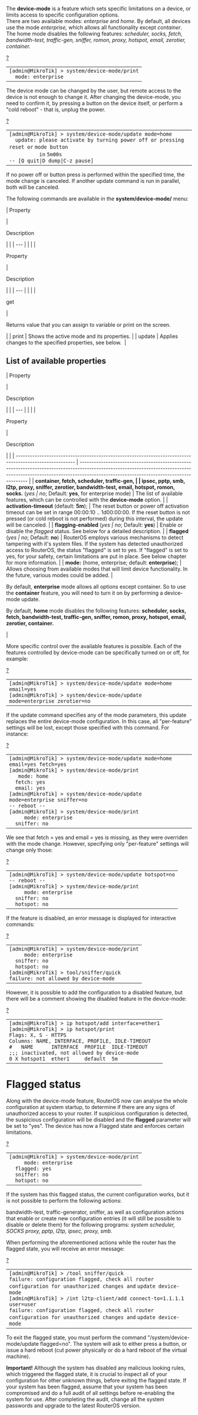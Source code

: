 The **device-mode** is a feature which sets specific limitations on a device, or limits access to specific configuration options.  
There are two available modes: _enterprise_ and _home_. By default, all devices use the mode _enterprise,_ which allows all functionality except _container_. The home mode disables the following features: _scheduler, socks, fetch, bandwidth-test, traffic-gen, sniffer, romon, proxy, hotspot, email, zerotier, container._

[?](https://help.mikrotik.com/docs/display/ROS/Device-mode#)

<table border="0" cellpadding="0" cellspacing="0"><tbody><tr><td class="code"><div class="container" title="Hint: double-click to select code"><div class="line number1 index0 alt2" data-bidi-marker="true"><code class="ros plain">[admin@MikroTik] &gt; system</code><code class="ros constants">/device-mode/</code><code class="ros functions">print</code></div><div class="line number2 index1 alt1" data-bidi-marker="true"><code class="ros spaces">&nbsp;&nbsp;</code><code class="ros plain">mode</code><code class="ros constants">: enterprise</code></div></div></td></tr></tbody></table>

The device mode can be changed by the user, but remote access to the device is not enough to change it. After changing the device-mode, you need to confirm it, by pressing a button on the device itself, or perform a "cold reboot" - that is, unplug the power.

[?](https://help.mikrotik.com/docs/display/ROS/Device-mode#)

<table border="0" cellpadding="0" cellspacing="0"><tbody><tr><td class="code"><div class="container" title="Hint: double-click to select code"><div class="line number1 index0 alt2" data-bidi-marker="true"><code class="ros plain">[admin@MikroTik] &gt; system</code><code class="ros constants">/device-mode/update mode=home</code></div><div class="line number2 index1 alt1" data-bidi-marker="true"><code class="ros spaces">&nbsp;&nbsp;</code><code class="ros plain">update</code><code class="ros constants">: please activate by turning power off or pressing </code><code class="ros functions">reset </code><code class="ros variable">or</code> <code class="ros plain">mode button</code></div><div class="line number3 index2 alt2" data-bidi-marker="true"><code class="ros spaces">&nbsp;&nbsp;&nbsp;&nbsp;&nbsp;&nbsp;&nbsp;&nbsp;&nbsp;&nbsp;</code><code class="ros variable">in</code> <code class="ros plain">5m00s</code></div><div class="line number4 index3 alt1" data-bidi-marker="true"><code class="ros plain">-- [Q quit|D dump|C-z pause]</code></div></div></td></tr></tbody></table>

If no power off or button press is performed within the specified time, the mode change is canceled. If another update command is run in parallel, both will be canceled. 

The following commands are available in the **system/device-mode/** menu: 

| 
Property

 | 

Description

|     |
| --- |  |
|     |

Property

 | 

Description

|     |
| --- |  |
|     |

get

 | 

Returns value that you can assign to variable or print on the screen.

 |
| print | Shows the active mode and its properties. |
| update | Applies changes to the specified properties, see below.  |

## List of available properties

| 
Property



 | 

Description



|     |
| --- |  |
|     |

Property



 | 

Description



|                                                                                                         |
| ------------------------------------------------------------------------------------------------------- | -------------------------------------------------------------------------------------------------------------------------------------------------------------------------------------------------------------------- |
| **container, fetch, scheduler, traffic-gen,                                                             |
| ipsec, pptp, smb, l2tp, proxy, sniffer, zerotier, bandwidth-test, email, hotspot, romon, socks.** (_yes | no_; Default: **yes**, for enterprise mode)                                                                                                                                                                          | The list of available features, which can be controlled with the **device-mode** option.                                                                                                                                                                                                                   |
| **activation-timeout** (default: **5m**);                                                               | The reset button or power off activation timeout can be set in range 00:00:10 .. 1d00:00:00. If the reset button is not pressed (or cold reboot is not performed) during this interval, the update will be canceled. |
| **flagging-enabled** (_yes                                                                              | no_; Default: **yes**)                                                                                                                                                                                               | Enable or disable the _flagged_ status. See below for a detailed description.                                                                                                                                                                                                                              |
| **flagged** (_yes                                                                                       | no_; Default: **no**)                                                                                                                                                                                                | RouterOS employs various mechanisms to detect tampering with it's system files. If the system has detected unauthorized access to RouterOS, the status "flagged" is set to yes. If "flagged" is set to yes, for your safety, certain limitations are put in place. See below chapter for more information. |
| **mode:** (home, enterprise; default: **enterprise**);                                                  | Allows choosing from available modes that will limit device functionality. In the future, various modes could be added.                                                                                              |

By default, **enterprise** mode allows all options except container. So to use the **container** feature, you will need to turn it on by performing a device-mode update.

By default, **home** mode disables the following features: **scheduler, socks, fetch, bandwidth-test, traffic-gen, sniffer, romon, proxy, hotspot, email, zerotier, container.**

 |

More specific control over the available features is possible. Each of the features controlled by device-mode can be specifically turned on or off, for example:

[?](https://help.mikrotik.com/docs/display/ROS/Device-mode#)

<table border="0" cellpadding="0" cellspacing="0"><tbody><tr><td class="code"><div class="container" title="Hint: double-click to select code"><div class="line number1 index0 alt2" data-bidi-marker="true"><code class="ros plain">[admin@MikroTik] &gt; system</code><code class="ros constants">/device-mode/update mode=home email=yes</code></div><div class="line number2 index1 alt1" data-bidi-marker="true"><code class="ros plain">[admin@MikroTik] &gt; system</code><code class="ros constants">/device-mode/update mode=enterprise zerotier=no</code></div></div></td></tr></tbody></table>

If the update command specifies any of the mode parameters, this update replaces the entire device-mode configuration. In this case, all "per-feature" settings will be lost, except those specified with this command. For instance:

[?](https://help.mikrotik.com/docs/display/ROS/Device-mode#)

<table border="0" cellpadding="0" cellspacing="0"><tbody><tr><td class="code"><div class="container" title="Hint: double-click to select code"><div class="line number1 index0 alt2" data-bidi-marker="true"><code class="ros plain">[admin@MikroTik] &gt; system</code><code class="ros constants">/device-mode/update mode=home email=yes fetch=yes</code></div><div class="line number2 index1 alt1" data-bidi-marker="true"><code class="ros plain">[admin@MikroTik] &gt; system</code><code class="ros constants">/device-mode/</code><code class="ros functions">print</code></div><div class="line number3 index2 alt2" data-bidi-marker="true"><code class="ros spaces">&nbsp;&nbsp;&nbsp;</code><code class="ros plain">mode</code><code class="ros constants">: home</code></div><div class="line number4 index3 alt1" data-bidi-marker="true"><code class="ros spaces">&nbsp;&nbsp;</code><code class="ros plain">fetch</code><code class="ros constants">: yes</code></div><div class="line number5 index4 alt2" data-bidi-marker="true"><code class="ros spaces">&nbsp;&nbsp;</code><code class="ros plain">email</code><code class="ros constants">: yes</code></div><div class="line number6 index5 alt1" data-bidi-marker="true"><code class="ros plain">[admin@MikroTik] &gt; system</code><code class="ros constants">/device-mode/update mode=enterprise sniffer=no</code></div><div class="line number7 index6 alt2" data-bidi-marker="true"><code class="ros plain">-- reboot --</code></div><div class="line number8 index7 alt1" data-bidi-marker="true"><code class="ros plain">[admin@MikroTik] &gt; system</code><code class="ros constants">/device-mode/</code><code class="ros functions">print</code></div><div class="line number9 index8 alt2" data-bidi-marker="true"><code class="ros spaces">&nbsp;&nbsp;&nbsp;&nbsp;&nbsp;</code><code class="ros plain">mode</code><code class="ros constants">: enterprise</code></div><div class="line number10 index9 alt1" data-bidi-marker="true"><code class="ros spaces">&nbsp;&nbsp;</code><code class="ros plain">sniffer</code><code class="ros constants">: no</code></div></div></td></tr></tbody></table>

We see that fetch = yes and email = yes is missing, as they were overriden with the mode change. However, specifying only "per-feature" settings will change only those:

[?](https://help.mikrotik.com/docs/display/ROS/Device-mode#)

<table border="0" cellpadding="0" cellspacing="0"><tbody><tr><td class="code"><div class="container" title="Hint: double-click to select code"><div class="line number1 index0 alt2" data-bidi-marker="true"><code class="ros plain">[admin@MikroTik] &gt; system</code><code class="ros constants">/device-mode/update hotspot=no</code></div><div class="line number2 index1 alt1" data-bidi-marker="true"><code class="ros plain">-- reboot --</code></div><div class="line number3 index2 alt2" data-bidi-marker="true"><code class="ros plain">[admin@MikroTik] &gt; system</code><code class="ros constants">/device-mode/</code><code class="ros functions">print</code></div><div class="line number4 index3 alt1" data-bidi-marker="true"><code class="ros spaces">&nbsp;&nbsp;&nbsp;&nbsp;&nbsp;</code><code class="ros plain">mode</code><code class="ros constants">: enterprise</code></div><div class="line number5 index4 alt2" data-bidi-marker="true"><code class="ros spaces">&nbsp;&nbsp;</code><code class="ros plain">sniffer</code><code class="ros constants">: no</code></div><div class="line number6 index5 alt1" data-bidi-marker="true"><code class="ros spaces">&nbsp;&nbsp;</code><code class="ros plain">hotspot</code><code class="ros constants">: no</code></div></div></td></tr></tbody></table>

If the feature is disabled, an error message is displayed for interactive commands:

[?](https://help.mikrotik.com/docs/display/ROS/Device-mode#)

<table border="0" cellpadding="0" cellspacing="0"><tbody><tr><td class="code"><div class="container" title="Hint: double-click to select code"><div class="line number1 index0 alt2" data-bidi-marker="true"><code class="ros plain">[admin@MikroTik] &gt; system</code><code class="ros constants">/device-mode/</code><code class="ros functions">print</code></div><div class="line number2 index1 alt1" data-bidi-marker="true"><code class="ros spaces">&nbsp;&nbsp;&nbsp;&nbsp;&nbsp;</code><code class="ros plain">mode</code><code class="ros constants">: enterprise</code></div><div class="line number3 index2 alt2" data-bidi-marker="true"><code class="ros spaces">&nbsp;&nbsp;</code><code class="ros plain">sniffer</code><code class="ros constants">: no</code></div><div class="line number4 index3 alt1" data-bidi-marker="true"><code class="ros spaces">&nbsp;&nbsp;</code><code class="ros plain">hotspot</code><code class="ros constants">: no</code></div><div class="line number5 index4 alt2" data-bidi-marker="true"><code class="ros plain">[admin@MikroTik] &gt; tool</code><code class="ros constants">/sniffer/quick</code></div><div class="line number6 index5 alt1" data-bidi-marker="true"><code class="ros plain">failure</code><code class="ros constants">: not allowed by device-mode</code></div></div></td></tr></tbody></table>

However, it is possible to add the configuration to a disabled feature, but there will be a comment showing the disabled feature in the device-mode:

[?](https://help.mikrotik.com/docs/display/ROS/Device-mode#)

<table border="0" cellpadding="0" cellspacing="0"><tbody><tr><td class="code"><div class="container" title="Hint: double-click to select code"><div class="line number1 index0 alt2" data-bidi-marker="true"><code class="ros plain">[admin@MikroTik] &gt; ip hotspot</code><code class="ros constants">/</code><code class="ros functions">add </code><code class="ros value">interface</code><code class="ros plain">=ether1</code></div><div class="line number2 index1 alt1" data-bidi-marker="true"><code class="ros plain">[admin@MikroTik] &gt; ip hotspot</code><code class="ros constants">/</code><code class="ros functions">print</code></div><div class="line number3 index2 alt2" data-bidi-marker="true"><code class="ros plain">Flags</code><code class="ros constants">: X, S - HTTPS</code></div><div class="line number4 index3 alt1" data-bidi-marker="true"><code class="ros plain">Columns</code><code class="ros constants">: NAME, INTERFACE, PROFILE, IDLE-TIMEOUT</code></div><div class="line number5 index4 alt2" data-bidi-marker="true"><code class="ros comments">#&nbsp;&nbsp; NAME&nbsp;&nbsp;&nbsp;&nbsp;&nbsp; INTERFACE&nbsp; PROFILE&nbsp; IDLE-TIMEOUT</code></div><div class="line number6 index5 alt1" data-bidi-marker="true"><code class="ros plain">;;; inactivated, not allowed by device-mode</code></div><div class="line number7 index6 alt2" data-bidi-marker="true"><code class="ros plain">0 X hotspot1&nbsp; ether1&nbsp;&nbsp;&nbsp;&nbsp; default&nbsp; 5m</code></div></div></td></tr></tbody></table>

# Flagged status

Along with the device-mode feature, RouterOS now can analyse the whole configuration at system startup, to determine if there are any signs of unauthorized access to your router. If suspicious configuration is detected, the suspicious configuration will be disabled and the **flagged** parameter will be set to "yes". The device has now a Flagged state and enforces certain limitations. 

[?](https://help.mikrotik.com/docs/display/ROS/Device-mode#)

<table border="0" cellpadding="0" cellspacing="0"><tbody><tr><td class="code"><div class="container" title="Hint: double-click to select code"><div class="line number1 index0 alt2" data-bidi-marker="true"><code class="ros plain">[admin@MikroTik] &gt; system</code><code class="ros constants">/device-mode/</code><code class="ros functions">print</code></div><div class="line number2 index1 alt1" data-bidi-marker="true"><code class="ros spaces">&nbsp;&nbsp;&nbsp;&nbsp;&nbsp;</code><code class="ros plain">mode</code><code class="ros constants">: enterprise</code></div><div class="line number3 index2 alt2" data-bidi-marker="true"><code class="ros spaces">&nbsp;&nbsp;</code><code class="ros plain">flagged</code><code class="ros constants">: yes</code></div><div class="line number4 index3 alt1" data-bidi-marker="true"><code class="ros spaces">&nbsp;&nbsp;</code><code class="ros plain">sniffer</code><code class="ros constants">: no</code></div><div class="line number5 index4 alt2" data-bidi-marker="true"><code class="ros spaces">&nbsp;&nbsp;</code><code class="ros plain">hotspot</code><code class="ros constants">: no</code></div></div></td></tr></tbody></table>

If the system has this flagged status, the current configuration works, but it is not possible to perform the following actions:   
  
bandwidth-test, traffic-generator, sniffer, as well as configuration actions that enable or create new configuration entries (it will still be possible to disable or delete them) for the following programs: _system scheduler, SOCKS proxy, pptp, l2tp, ipsec, proxy, smb_.  
  
When performing the aforementioned actions while the router has the flagged state, you will receive an error message:

[?](https://help.mikrotik.com/docs/display/ROS/Device-mode#)

<table border="0" cellpadding="0" cellspacing="0"><tbody><tr><td class="code"><div class="container" title="Hint: double-click to select code"><div class="line number1 index0 alt2" data-bidi-marker="true"><code class="ros plain">[admin@MikroTik] &gt; </code><code class="ros constants">/tool sniffer/quick</code></div><div class="line number2 index1 alt1" data-bidi-marker="true"><code class="ros plain">failure</code><code class="ros constants">: configuration flagged, check all router configuration </code><code class="ros functions">for </code><code class="ros plain">unauthorized changes </code><code class="ros variable">and</code> <code class="ros plain">update device-mode</code></div><div class="line number3 index2 alt2" data-bidi-marker="true"><code class="ros plain">[admin@MikroTik] &gt; </code><code class="ros constants">/int l2tp-client/</code><code class="ros functions">add </code><code class="ros value">connect-to</code><code class="ros plain">=1.1.1.1</code> <code class="ros value">user</code><code class="ros plain">=user</code></div><div class="line number4 index3 alt1" data-bidi-marker="true"><code class="ros plain">failure</code><code class="ros constants">: configuration flagged, check all router configuration </code><code class="ros functions">for </code><code class="ros plain">unauthorized changes </code><code class="ros variable">and</code> <code class="ros plain">update device-mode</code></div></div></td></tr></tbody></table>

To exit the flagged state, you must perform the command "/system/device-mode/update flagged=no". The system will ask to either press a button, or issue a hard reboot (cut power physically or do a hard reboot of the virtual machine).   
  
**Important!** Although the system has disabled any malicious looking rules, which triggered the flagged state, it is crucial to inspect all of your configuration for other unknown things, before exiting the flagged state. If your system has been flagged, assume that your system has been compromised and do a full audit of all settings before re-enabling the system for use. After completing the audit, change all the system passwords and upgrade to the latest RouterOS version.